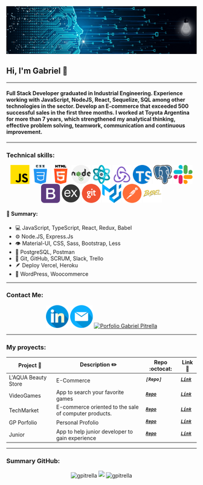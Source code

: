 
    

<img src="./DevelopingSolutions.gif" alt="DevelopingSolutions" />
<h2> Hi, I'm Gabriel 👋 </h2>
<hr>
<h4>Full Stack Developer graduated in Industrial Engineering. Experience working with JavaScript, NodeJS, React, Sequelize, SQL among other technologies in the sector. Develop an E-commerce that exceeded 500 successful sales in the first three months. I worked at Toyota Argentina for more than 7 years, which strengthened my analytical thinking, effective problem solving, teamwork, communication and continuous improvement.</h4>
<hr>
<h3>Technical skills:</h3>
<div align="center">
  <img src="./img/skills/js.png" width="50" height="50" align="center"/>
  <img src="/img/skills/css.png" width="50" height="50" align="center"/>
  <img src="/img/skills/html-5.png" width="50" height="50" align="center"/>
  <img src="/img/skills/nodejs.png" width="50" height="50" align="center"/>
  <img src="/img/skills/react.png" width="50" height="50" align="center"/>
  <img src="/img/skills/redux.png" width="50" height="50" align="center"/>
  <img src="/img/skills/typescript.png" width="50" height="50" align="center"/>
  <img src="/img/skills/postgre.png" width="50" height="50" align="center"/>
  <img src="/img/skills/slack.png" width="50" height="50" align="center"/>
  <img src="/img/skills/bootstrap.png" width="50" height="50" align="center"/>
  <img src="/img/skills/express.png" width="50" height="50" align="center"/>
  <img src="/img/skills/git.png" width="50" height="50" align="center"/>
  <img src="/img/skills/material-ui.svg" width="50" height="50" align="center"/>
  <img src="/img/skills/postman.svg" width="50" height="50" align="center"/>
  <img src="/img/skills/babel.png" width="50" height="50" align="center"/>
</div> 
<p></p>
<div>
    <h4>🧠 Summary:</h4>
    <ul>
        <li>💻 JavaScript, TypeScript, React, Redux, Babel</li>
        <li>⚙️ Node.JS, Express.Js</li>
        <li>👁️ Material-UI, CSS, Sass, Bootstrap, Less</li>
        <li>💽 PostgreSQL, Postman</li>
        <li>💬 Git, GitHub, SCRUM, Slack, Trello</li>
        <li>🪶 Deploy Vercel, Heroku</li>
        <li>📌 WordPress, Woocommerce</li>
    </ul>
</div> 
<hr>
<h3 align="left">Contact Me:</h3>
<p align="center">
    <a href="https://www.linkedin.com/in/gabrielpitrella/"><img align-self="center" src="./img/contact/linkedin.png" alt="https://www.linkedin.com/in/gabrielpitrella/" width="60px" /></a>
    <a href="mailto:gabrielpitrella@gmail.com" ><img src="./img/contact/email.png" alt="gabrielpitrella@gmail.com" width="60px"></a>
    <a href="https://porfolio-gpitrella.vercel.app/"><img align-self="center" src="https://user-images.githubusercontent.com/71048358/181997031-4a288a08-ba8c-4b33-9f0d-bb9ca64a0042.png" alt="Porfolio Gabriel Pitrella" width="60px" /></a>
</p>
<hr>
<h3 align="left">My proyects: </h3>

<p align="center" >
    
|      Project :triangular_flag_on_post:   |     Description :pencil2:   | Repo :octocat:  | Link :link:  | 
|-------------|-------------------|---|---|
|    L'AQUA Beauty Store    | E-Commerce | <sup><kbd>***[Repo]***</kbd></sup> | <sup><kbd>***[Link](https://laquastore.com.ar/)***</kbd></sup> |
|    VideoGames  | App to search your favorite games | <sup><kbd>***[Repo](https://github.com/gpitrella/PI-VideoGames)***</kbd></sup> | <sup><kbd>***[Link](https://deploy-videogame.vercel.app/)***</kbd></sup> |
|    TechMarket    | E-commerce oriented to the sale of computer products. | <sup><kbd>***[Repo](https://github.com/gpitrella/PF-FrontEnd)***</kbd></sup> | <sup><kbd>***[Link](https://techmarketfront.vercel.app/)***</kbd></sup> |
|    GP Porfolio  | Personal Profolio | <sup><kbd>***[Repo](https://github.com/gpitrella/JUNIOR)***</kbd></sup> | <sup><kbd>***[Link](https://appjunior.vercel.app/)***</kbd></sup> |
|    Junior    | App to help junior developer to gain experience | <sup><kbd>***[Repo](https://github.com/gpitrella/Porfolio-GPitrella)***</kbd></sup> | <sup><kbd>***[Link](https://porfolio-gpitrella.vercel.app/)***</kbd></sup> |

</p>
<hr>

<h3 align="left">Summary GitHub:</h3>
<div align="center">
    <img align="center" src="https://github-readme-stats.vercel.app/api/top-langs?username=gpitrella&show_icons=true&theme=dark&locale=en&layout=compact" alt="gpitrella" /><span margin="10px"></span>
    <img src="https://github-readme-stats.vercel.app/api?username=gpitrella&show_icons=true&theme=dark&hide=issues"/><span margin="10px"></span>
    <img align="center" src="https://github-readme-streak-stats.herokuapp.com/?user=gpitrella&theme=dark" alt="gpitrella" />
</div>
</br>
